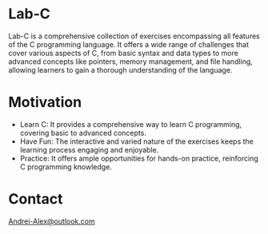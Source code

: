 # Lab-C

Lab-C is a comprehensive collection of exercises encompassing all features of the C
programming language. It offers a wide range of challenges that cover various aspects of C,
from basic syntax and data types to more advanced concepts like pointers, memory management,
and file handling, allowing learners to gain a thorough understanding of the language.

# Motivation

- Learn C: It provides a comprehensive way to learn C programming, covering basic to advanced concepts.
- Have Fun: The interactive and varied nature of the exercises keeps the learning process engaging and enjoyable.
- Practice: It offers ample opportunities for hands-on practice, reinforcing C programming knowledge.

# Contact

[Andrei-Alex@outlook.com](mailto:Andrei-Alex@outlook.com)